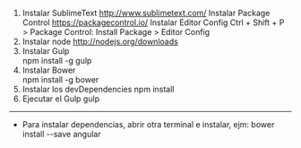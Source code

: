 1. Instalar SublimeText
	http://www.sublimetext.com/
	Instalar Package Control
		https://packagecontrol.io/
	Instalar Editor Config
		Ctrl + Shift + P > Package Control: Install Package > Editor Config
2. Instalar node 
	http://nodejs.org/downloads
3. Instalar Gulp	
	npm install -g gulp
4. Instalar Bower	 
	npm install -g bower
5. Instalar los devDependencies
	npm install
6. Ejecutar el Gulp
	gulp
--------------------------------------------------------------------
 * Para instalar dependencias, abrir otra terminal e instalar, ejm:
 				bower install --save angular
